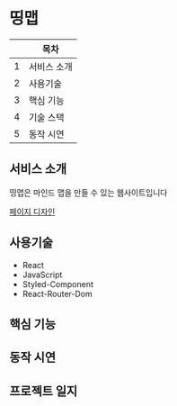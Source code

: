 # 띵맵

|      | 목차                            |
| ---- | ------------------------------ |
| 1 | 서비스 소개                        |
| 2 | 사용기술                           |
| 3 | 핵심 기능                          |
| 4 | 기술 스택                          |
| 5 | 동작 시연                          |

## 서비스 소개

띵맵은 마인드 맵을 만들 수 있는 웹사이트입니다

[페이지 디자인](https://www.figma.com/file/pfrQPY21Q3AMi2Tev4OylE/Untitled?node-id=0%3A1)

## 사용기술

- React
- JavaScript
- Styled-Component
- React-Router-Dom

## 핵심 기능

## 동작 시연

## 프로젝트 일지
